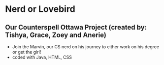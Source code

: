 # Nerd or Lovebird
## Our Counterspell Ottawa Project (created by: Tishya, Grace, Zoey and Anerie)
- Join the Marvin, our CS nerd on his journey to either work on his degree or get the girl!
- coded with Java, HTML, CSS
